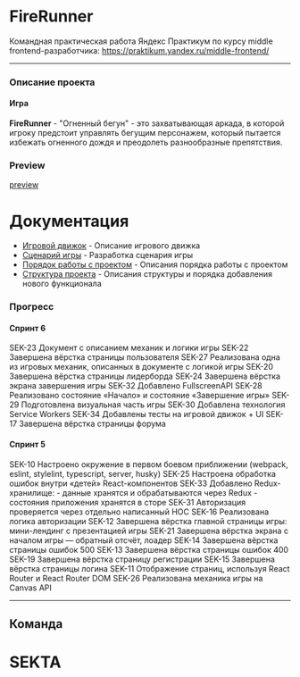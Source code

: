 # FireRunner

Командная практическая работа Яндекс Практикум по курсу middle frontend-разработчика:
https://praktikum.yandex.ru/middle-frontend/

--------------------------------------------

### Описание проекта

#### Игра

**FireRunner** - "Огненный бегун" - это захватывающая аркада, в которой игроку предстоит управлять бегущим персонажем, который пытается избежать огненного дождя и преодолеть разнообразные препятствия.

### Preview
[preview](https://www.youtube.com/watch?v=sctMx054gM0)

# Документация

- [Игровой движок](GAME_ENGINE.md) - Описание игрового движка
- [Сценарий игры](SCENARIO.md) - Разработка сценария игры
- [Порядок работы с проектом](WORK_FLOW.md) - Описания порядка работы с проектом
- [Структура проекта](PROJECT_STRUCT.md) - Описания структуры и порядка добавления нового функционала

### Прогресс

#### Спринт 6

SEK-23 Документ с описанием механик и логики игры
SEK-22 Завершена вёрстка страницы пользователя
SEK-27 Реализована одна из игровых механик, описанных в документе с логикой игры
SEK-20 Завершена вёрстка страницы лидерборда
SEK-24 Завершена вёрстка экрана завершения игры
SEK-32 Добавлено FullscreenAPI
SEK-28 Реализовано состояние «Начало» и состояние «Завершение игры»
SEK-29 Подготовлена визуальная часть игры
SEK-30 Добавлена технология Service Workers
SEK-34 Добавлены тесты на игровой движок + UI
SEK-17 Завершена вёрстка страницы форума

#### Спринт 5

SEK-10 Настроено окружение в первом боевом приближении (webpack, eslint, stylelint, typescript, server, husky)
SEK-25 Настроена обработка ошибок внутри «детей» React-компонентов
SEK-33 Добавлено Redux-хранилище: - данные хранятся и обрабатываются через Redux - состояния приложения хранятся в сторе
SEK-31 Авторизация проверяется через отдельно написанный НОС
SEK-16 Реализована логика авторизации
SEK-12 Завершена вёрстка главной страницы игры: мини-лендинг с презентацией игры
SEK-21 Завершена вёрстка экрана с началом игры — обратный отсчёт, лоадер
SEK-14 Завершена вёрстка страницы ошибок 500
SEK-13 Завершена вёрстка страницы ошибок 400
SEK-19 Завершена вёрстка страницу регистрации
SEK-15 Завершена вёрстка страницы логина
SEK-11 Отображение страниц, используя React Router и React Router DOM
SEK-26 Реализована механика игры на Canvas API

---

## Команда

# SEKTA
